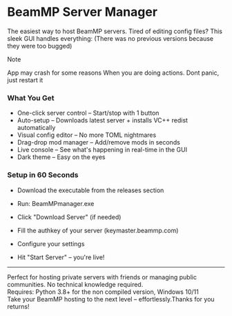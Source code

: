 # BeamMP Server Manager

The easiest way to host BeamMP servers.
Tired of editing config files? This sleek GUI handles everything:
(There was no previous versions because they were too bugged)

> [!NOTE]
> App may crash for some reasons
> When you are doing actions. Dont panic, just restart it

### What You Get

- One-click server control – Start/stop with 1 button   
- Auto-setup – Downloads latest server + installs VC++ redist automatically   
- Visual config editor – No more TOML nightmares   
- Drag-drop mod manager – Add/remove mods in seconds   
- Live console – See what's happening in real-time in the GUI   
- Dark theme – Easy on the eyes    

### Setup in 60 Seconds

- Download the executable from the releases section

- Run: BeamMPmanager.exe

- Click "Download Server" (if needed)

- Fill the authkey of your server (keymaster.beammp.com)

- Configure your settings

- Hit "Start Server" – you're live!

---

Perfect for hosting private servers with friends or managing public communities. No technical knowledge required.   
Requires: Python 3.8+ for the non compiled version, Windows 10/11   
Take your BeamMP hosting to the next level – effortlessly.Thanks for you returns!   
